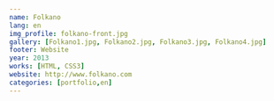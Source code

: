 ```yaml
---
name: Folkano
lang: en
img_profile: folkano-front.jpg
gallery: [Folkano1.jpg, Folkano2.jpg, Folkano3.jpg, Folkano4.jpg]
footer: Website
year: 2013
works: [HTML, CSS3]
website: http://www.folkano.com
categories: [portfolio,en]
---
```


